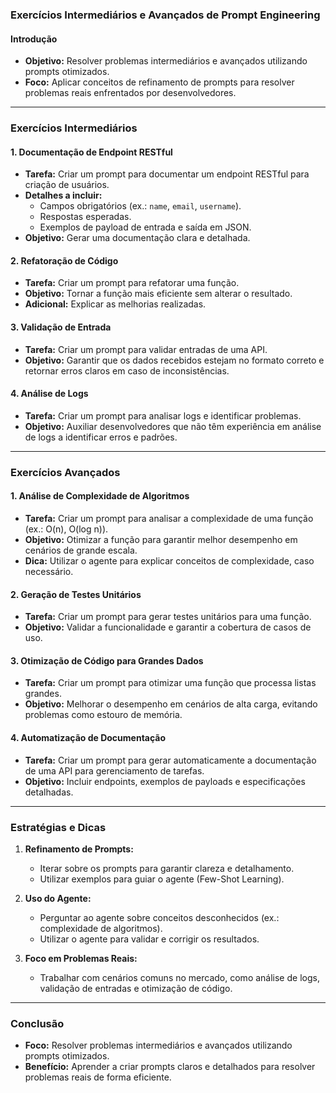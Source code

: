 ### Exercícios Intermediários e Avançados de Prompt Engineering

#### Introdução

- **Objetivo:** Resolver problemas intermediários e avançados utilizando prompts otimizados.
- **Foco:** Aplicar conceitos de refinamento de prompts para resolver problemas reais enfrentados por desenvolvedores.

---

### Exercícios Intermediários

#### 1. **Documentação de Endpoint RESTful**

- **Tarefa:** Criar um prompt para documentar um endpoint RESTful para criação de usuários.
- **Detalhes a incluir:**
  - Campos obrigatórios (ex.: `name`, `email`, `username`).
  - Respostas esperadas.
  - Exemplos de payload de entrada e saída em JSON.
- **Objetivo:** Gerar uma documentação clara e detalhada.

#### 2. **Refatoração de Código**

- **Tarefa:** Criar um prompt para refatorar uma função.
- **Objetivo:** Tornar a função mais eficiente sem alterar o resultado.
- **Adicional:** Explicar as melhorias realizadas.

#### 3. **Validação de Entrada**

- **Tarefa:** Criar um prompt para validar entradas de uma API.
- **Objetivo:** Garantir que os dados recebidos estejam no formato correto e retornar erros claros em caso de inconsistências.

#### 4. **Análise de Logs**

- **Tarefa:** Criar um prompt para analisar logs e identificar problemas.
- **Objetivo:** Auxiliar desenvolvedores que não têm experiência em análise de logs a identificar erros e padrões.

---

### Exercícios Avançados

#### 1. **Análise de Complexidade de Algoritmos**

- **Tarefa:** Criar um prompt para analisar a complexidade de uma função (ex.: O(n), O(log n)).
- **Objetivo:** Otimizar a função para garantir melhor desempenho em cenários de grande escala.
- **Dica:** Utilizar o agente para explicar conceitos de complexidade, caso necessário.

#### 2. **Geração de Testes Unitários**

- **Tarefa:** Criar um prompt para gerar testes unitários para uma função.
- **Objetivo:** Validar a funcionalidade e garantir a cobertura de casos de uso.

#### 3. **Otimização de Código para Grandes Dados**

- **Tarefa:** Criar um prompt para otimizar uma função que processa listas grandes.
- **Objetivo:** Melhorar o desempenho em cenários de alta carga, evitando problemas como estouro de memória.

#### 4. **Automatização de Documentação**

- **Tarefa:** Criar um prompt para gerar automaticamente a documentação de uma API para gerenciamento de tarefas.
- **Objetivo:** Incluir endpoints, exemplos de payloads e especificações detalhadas.

---

### Estratégias e Dicas

1. **Refinamento de Prompts:**

   - Iterar sobre os prompts para garantir clareza e detalhamento.
   - Utilizar exemplos para guiar o agente (Few-Shot Learning).

2. **Uso do Agente:**

   - Perguntar ao agente sobre conceitos desconhecidos (ex.: complexidade de algoritmos).
   - Utilizar o agente para validar e corrigir os resultados.

3. **Foco em Problemas Reais:**
   - Trabalhar com cenários comuns no mercado, como análise de logs, validação de entradas e otimização de código.

---

### Conclusão

- **Foco:** Resolver problemas intermediários e avançados utilizando prompts otimizados.
- **Benefício:** Aprender a criar prompts claros e detalhados para resolver problemas reais de forma eficiente.
